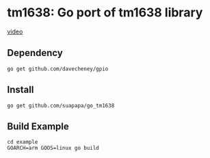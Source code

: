 # tm1638: Go port of tm1638 library
[video](https://www.youtube.com/watch?v=7TLhdkBWtM8)

## Dependency

    go get github.com/davecheney/gpio

## Install

    go get github.com/suapapa/go_tm1638

## Build Example

    cd example
    GOARCH=arm GOOS=linux go build
